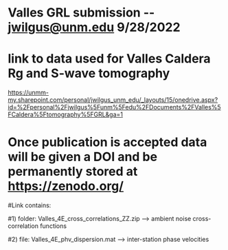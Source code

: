 # Valles GRL submission -- jwilgus@unm.edu 9/28/2022
# link to data used for Valles Caldera Rg and S-wave tomography 

https://unmm-my.sharepoint.com/personal/jwilgus_unm_edu/_layouts/15/onedrive.aspx?id=%2Fpersonal%2Fjwilgus%5Funm%5Fedu%2FDocuments%2FValles%5FCaldera%5Ftomography%5FGRL&ga=1

# Once publication is accepted data will be given a DOI and be permanently stored at https://zenodo.org/ 

#Link contains: 

#1) folder: Valles_4E_cross_correlations_ZZ.zip --> ambient noise cross-correlation functions 

#2) file: Valles_4E_phv_dispersion.mat --> inter-station phase velocities
